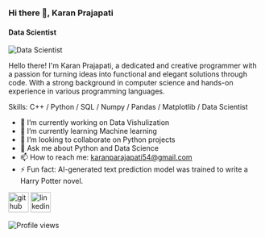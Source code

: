 ### Hi there 👋, Karan Prajapati
#### Data Scientist 
![Data Scientist ](https://www.canva.com/join/fyd-zfy-pmk)

Hello there! I'm Karan Prajapati, a dedicated and creative programmer with a passion for turning ideas into functional and elegant solutions through code. With a strong background in computer science and hands-on experience in various programming languages.

Skills: C++ / Python / SQL / Numpy / Pandas / Matplotlib / Data Scientist

- 🔭 I’m currently working on Data Vishulization 
- 🌱 I’m currently learning Machine learning 
- 👯 I’m looking to collaborate on Python projects 
- 💬 Ask me about Python and Data Science 
- 📫 How to reach me: karanparajapati54@gmail.com 
- ⚡ Fun fact: AI-generated text prediction model was trained to write a Harry Potter novel. 


[<img src='https://cdn.jsdelivr.net/npm/simple-icons@3.0.1/icons/github.svg' alt='github' height='40'>](https://github.com/https://github.com/KaranCS21)  [<img src='https://cdn.jsdelivr.net/npm/simple-icons@3.0.1/icons/linkedin.svg' alt='linkedin' height='40'>](https://www.linkedin.com/in/https://www.linkedin.com/in/karanprajapati07//)  

![Profile views](https://gpvc.arturio.dev/https://github.com/KaranCS21)  
